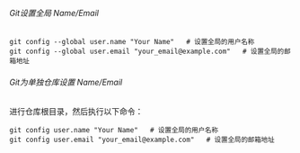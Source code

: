 ###### Git设置全局 Name/Email
```shell
git config --global user.name "Your Name"   # 设置全局的用户名称
git config --global user.email "your_email@example.com"   # 设置全局的邮箱地址
```

###### Git为单独仓库设置 Name/Email
进行仓库根目录，然后执行以下命令：
```shell
git config user.name "Your Name"   # 设置全局的用户名称
git config user.email "your_email@example.com"   # 设置全局的邮箱地址
```